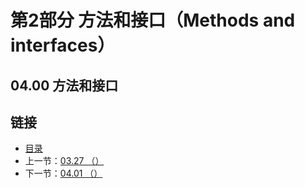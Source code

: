 # 第2部分 方法和接口（Methods and interfaces）



## 04.00 方法和接口



## 链接
* [目录](https://github.com/alpha2018/go-zh/blob/master/tour/directory.md)
* 上一节：[03.27 （）](https://github.com/alpha2018/go-zh/blob/master/tour/03.27.md)
* 下一节：[04.01 （）](https://github.com/alpha2018/go-zh/blob/master/tour/04.01.md)

